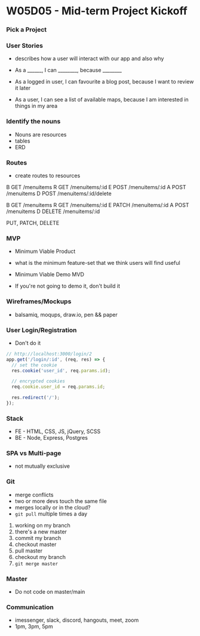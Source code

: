 # W05D05 - Mid-term Project Kickoff

### Pick a Project

### User Stories
* describes how a user will interact with our app and also why

* As a ______, I can ________, because ________

* As a logged in user, I can favourite a blog post, because I want to review it later
* As a user, I can see a list of available maps, because I am interested in things in my area

### Identify the nouns
* Nouns are resources
* tables
* ERD

### Routes
* create routes to resources

B  GET   /menuitems
R  GET   /menuitems/:id
E  POST  /menuitems/:id
A  POST  /menuitems
D  POST  /menuitems/:id/delete

B  GET    /menuitems
R  GET    /menuitems/:id
E  PATCH  /menuitems/:id
A  POST   /menuitems
D  DELETE /menuitems/:id

PUT, PATCH, DELETE

### MVP
* Minimum Viable Product
* what is the minimum feature-set that we think users will find useful

* Minimum Viable Demo MVD
* If you're not going to demo it, don't build it

### Wireframes/Mockups
* balsamiq, moqups, draw.io, pen && paper

### User Login/Registration
* Don't do it

```js
// http://localhost:3000/login/2
app.get('/login/:id', (req, res) => {
  // set the cookie
  res.cookie('user_id', req.params.id);

  // encrypted cookies
  req.cookie.user_id = req.params.id;

  res.redirect('/');
});
```

### Stack
* FE - HTML, CSS, JS, jQuery, SCSS
* BE - Node, Express, Postgres

### SPA vs Multi-page
* not mutually exclusive

### Git
* merge conflicts
* two or more devs touch the same file
* merges locally or in the cloud?
* `git pull` multiple times a day

1. working on my branch
2. there's a new master
3. commit my branch
4. checkout master
5. pull master
6. checkout my branch
7. `git merge master`

### Master
* Do not code on master/main

### Communication
* imessenger, slack, discord, hangouts, meet, zoom
* 1pm, 3pm, 5pm




